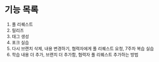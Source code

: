 # 기능 목록

1. 풀 리퀘스트
2. 릴리즈
3. 태그 생성
4. 포크 실습
5. 다시 브랜치 삭제, 내용 변경하기, 협력자에게 풀 리퀘스트 요청, 7주차 복습 실습
6. 학습 내용 더 추가, 브랜치 더 추가함, 협력자 풀 리퀘스트 추가하는 방법
